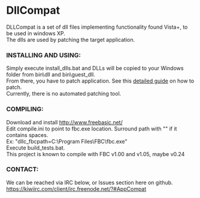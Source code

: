 # DllCompat

DLLCompat is a set of dll files implementing functionality found Vista+, to be used in windows XP.\
The dlls are used by patching the target application.

### INSTALLING AND USING:
Simply execute install_dlls.bat and DLLs will be copied to your Windows folder from bin\dll and bin\guest_dll.\
From there, you have to patch application. See this [detailed guide](docs/patching_tut.md) on how to patch.\
Currently, there is no automated patching tool.

### COMPILING:
Download and install http://www.freebasic.net/ \
Edit compile.ini to point to fbc.exe location. Surround path with "" if it contains spaces.\
Ex: "dllc_fbcpath=C:\Program Files\FBC\fbc.exe"\
Execute build_tests.bat.\
This project is known to compile with FBC v1.00 and v1.05, maybe v0.24

### CONTACT:
We can be reached via IRC below, or Issues section here on github.\
https://kiwiirc.com/client/irc.freenode.net/?#AppCompat